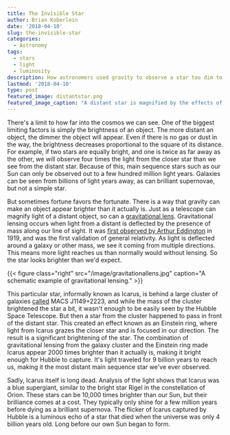 ```yaml
---
title: The Invisible Star
author: Brian Koberlein
date: '2018-04-10'
slug: the-invisible-star
categories:
  - Astronomy
tags:
  - stars
  - light
  - luminosity
description: How astronomers used gravity to observe a star too dim to be seen
lastmod: '2018-04-10'
type: post
featured_image: distantstar.png
featured_image_caption: "A distant star is magnified by the effects of gravitational lensing. Credit: NASA, ESA, and P. Kelly (University of Minnesota)"
---
```


There's a limit to how far into the cosmos we can see. One of the biggest limiting factors is simply the brightness of an object. The more distant an object, the dimmer the object will appear. Even if there is no gas or dust in the way, the brightness decreases proportional to the square of its distance. For example, if two stars are equally bright, and one is twice as far away as the other, we will observe four times the light from the closer star than we see from the distant star. Because of this, main sequence stars such as our Sun can only be observed out to a few hundred million light years. Galaxies can be seen from billions of light years away, as can brilliant supernovae, but not a simple star.

But sometimes fortune favors the fortunate. There is a way that gravity can make an object appear brighter than it actually is. Just as a telescope can magnify light of a distant object, so can a [gravitational lens](https://briankoberlein.com/2013/09/09/gravitational-lensing/). Gravitational lensing occurs when light from a distant is deflected by the presence of mass along our line of sight. It was [first observed by Arthur Eddington](https://briankoberlein.com/2014/05/19/einstein-eddington/) in 1919, and was the first validation of general relativity. As light is deflected around a galaxy or other mass, we see it coming from multiple directions. This means more light reaches us than normally would without lensing. So the star looks brighter than we'd expect.

{{< figure class="right" src="/image/gravitationallens.jpg" caption="A schematic example of gravitational lensing." >}}

This particular star, informally known as Icarus, is behind a large cluster of galaxies [called](https://blog.briankoberlein.com/whats-name/) MACS J1149+2223, and while the mass of the cluster brightened the star a bit, it wasn't enough to be easily seen by the Hubble Space Telescope. But then a star from the cluster happened to pass in front of the distant star. This created an effect known as an Einstein ring, where light from Icarus grazes the closer star and is focused in our direction. The result is a significant brightening of the star. The combination of gravitational lensing from the galaxy cluster and the Einstein ring made Icarus appear 2000 times brighter than it actually is, making it bright enough for Hubble to capture. It's light traveled for 9 billion years to reach us, making it the most distant main sequence star we've ever observed.

Sadly, Icarus itself is long dead. Analysis of the light shows that Icarus was a blue supergiant, similar to the bright star Rigel in the constellation of Orion. These stars can be 10,000 times brighter than our Sun, but their brilliance comes at a cost. They typically only shine for a few million years before dying as a brilliant supernova. The flicker of Icarus captured by Hubble is a luminous echo of a star that died when the universe was only 4 billion years old. Long before our own Sun began to form.